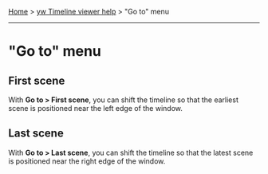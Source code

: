 [Home](..) > [yw Timeline viewer help](index.md) > "Go to" menu

---

# "Go to" menu

## First scene

With **Go to > First scene**, you can shift the timeline so that the earliest scene 
is positioned near the left edge of the window.

## Last scene

With **Go to > Last scene**, you can shift the timeline so that the latest scene 
is positioned near the right edge of the window.


